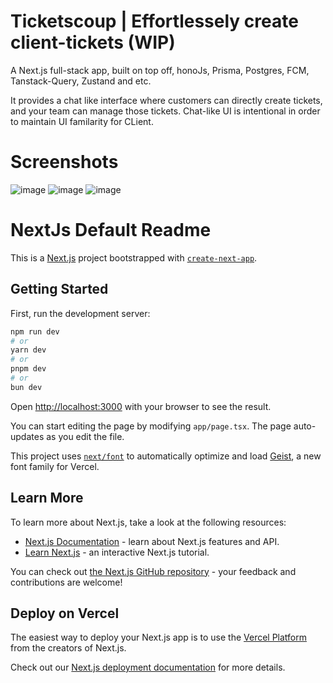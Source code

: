 # Ticketscoup | Effortlessely create client-tickets (WIP)

A Next.js full-stack app, built on top off, honoJs, Prisma, Postgres, FCM, Tanstack-Query, Zustand and etc.

It provides a chat like interface where customers can directly create tickets, and your team can manage those tickets. Chat-like UI is intentional in order to maintain UI familarity for CLient.

# Screenshots
![image](https://github.com/user-attachments/assets/c71aecff-a825-43e2-915a-5f017f19494e)
![image](https://github.com/user-attachments/assets/82cf453b-67b2-4f7e-8e1a-b218805aaa0b)
![image](https://github.com/user-attachments/assets/420ba822-9f61-46fb-ae23-85e677082397)


# NextJs Default Readme
This is a [Next.js](https://nextjs.org) project bootstrapped with [`create-next-app`](https://nextjs.org/docs/app/api-reference/cli/create-next-app).

## Getting Started

First, run the development server:

```bash
npm run dev
# or
yarn dev
# or
pnpm dev
# or
bun dev
```

Open [http://localhost:3000](http://localhost:3000) with your browser to see the result.

You can start editing the page by modifying `app/page.tsx`. The page auto-updates as you edit the file.

This project uses [`next/font`](https://nextjs.org/docs/app/building-your-application/optimizing/fonts) to automatically optimize and load [Geist](https://vercel.com/font), a new font family for Vercel.

## Learn More

To learn more about Next.js, take a look at the following resources:

- [Next.js Documentation](https://nextjs.org/docs) - learn about Next.js features and API.
- [Learn Next.js](https://nextjs.org/learn) - an interactive Next.js tutorial.

You can check out [the Next.js GitHub repository](https://github.com/vercel/next.js) - your feedback and contributions are welcome!

## Deploy on Vercel

The easiest way to deploy your Next.js app is to use the [Vercel Platform](https://vercel.com/new?utm_medium=default-template&filter=next.js&utm_source=create-next-app&utm_campaign=create-next-app-readme) from the creators of Next.js.

Check out our [Next.js deployment documentation](https://nextjs.org/docs/app/building-your-application/deploying) for more details.
